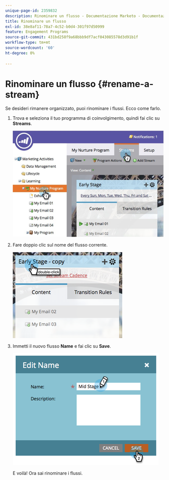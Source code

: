```yaml
---
unique-page-id: 2359832
description: Rinominare un flusso - Documentazione Marketo - Documentazione del prodotto
title: Rinominare un flusso
exl-id: 38e8af11-78a7-4c52-b0d4-301f97d50999
feature: Engagement Programs
source-git-commit: 431bd258f9a68bbb9df7acf043085578d3d91b1f
workflow-type: tm+mt
source-wordcount: '60'
ht-degree: 0%

---
```


# Rinominare un flusso {#rename-a-stream}

Se desideri rimanere organizzato, puoi rinominare i flussi. Ecco come farlo.

1. Trova e seleziona il tuo programma di coinvolgimento, quindi fai clic su **Streams**.

   ![](assets/cloneasteam-1.jpg)

1. Fare doppio clic sul nome del flusso corrente.

   ![](assets/image2014-9-15-17-3a4-3a10.png)

1. Immetti il nuovo flusso **Name** e fai clic su **Save**.

   ![](assets/image2014-9-15-17-3a4-3a14.png)

   E voilà! Ora sai rinominare i flussi.
